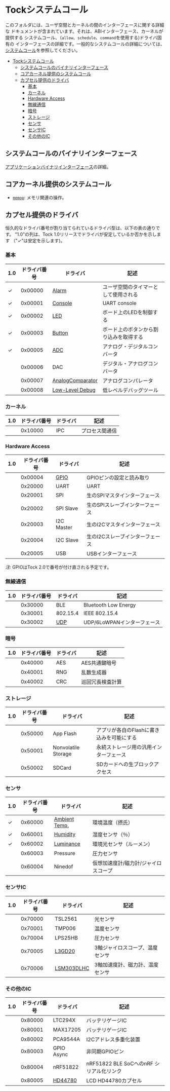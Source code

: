 Tockシステムコール
=============

このフォルダには、ユーザ空間とカーネルの間のインターフェースに関する詳細な
ドキュメントが含まれています。それは、ABIインターフェース、カーネルが提供する
システムコール、（`allow`、`schedule`、`command`を使用する)ドライバ固有の
インターフェースの詳細です。一般的なシステムコールの詳細については、
[システムコール](../Syscalls.md)を参照してください。

<!-- toc -->

- [Tockシステムコール](#tockシステムコール)
  - [システムコールのバイナリインターフェース](#システムコールのバイナリインターフェース)
  - [コアカーネル提供のシステムコール](#コアカーネル提供のシステムコール)
  - [カプセル提供のドライバ](#カプセル提供のドライバ)
    - [基本](#基本)
    - [カーネル](#カーネル)
    - [Hardware Access](#hardware-access)
    - [無線通信](#無線通信)
    - [暗号](#暗号)
    - [ストレージ](#ストレージ)
    - [センサ](#センサ)
    - [センサIC](#センサic)
    - [その他のIC](#その他のic)

<!-- tocstop -->

## システムコールのバイナリインターフェース

[アプリケーションバイナリインターフェース](../Syscalls.md)の詳細。

## コアカーネル提供のシステムコール

- [`memop`](memop.md): メモリ関連の操作。

## カプセル提供のドライバ

恒久的なドライバ番号が割り当てられているドライバ型は、以下の表の通りです。
"1.0"の列は、Tock 1.0リリースでドライバが安定しているか否かを示します
（"✓"は安定を示します)。

### 基本

|1.0| ドライバ番号 | ドライバ   | 記述　              |
|---|---------------|--------|--------------------|
| ✓ | 0x00000       | [Alarm](00000_alarm.md)     | ユーザ空間のタイマーとして使用される             |
| ✓ | 0x00001       | [Console](00001_console.md) | UART console                               |
| ✓ | 0x00002       | [LED](00002_leds.md)        | ボード上のLEDを制御する  |
| ✓ | 0x00003       | [Button](00003_buttons.md)  | ボード上のボタンから割り込みを取得する   |
| ✓ | 0x00005       | [ADC](00005_adc.md)         | アナログ・デジタルコンバータ    |
|   | 0x00006       | DAC                         | デジタル・アナログコンバータ                |
|   | 0x00007       | [AnalogComparator](00007_analog_comparator.md) | アナログコンパレータ       |
|   | 0x00008       | [Low-Level Debug](00008_low_level_debug.md) | 低レベルデバッグツール  |

### カーネル

|1.0| ドライバ番号 | ドライバ   | 記述　              |
|---|---------------|--------|--------------------|
|   | 0x10000       | IPC              | プロセス間通信      |

### Hardware Access

|1.0| ドライバ番号 | ドライバ   | 記述　              |
|---|---------------|--------|--------------------|
|   | 0x00004       | [GPIO](00004_gpio.md) | GPIOピンの設定と読み取り |
|   | 0x20000       | UART             | UART     |
|   | 0x20001       | SPI              | 生のSPIマスタインターフェース  |
|   | 0x20002       | SPI Slave        | 生のSPIスレーブインターフェース  |
|   | 0x20003       | I2C Master       | 生のI2Cマスタインターフェース   |
|   | 0x20004       | I2C Slave        | 生のI2Cスレーブインターフェース |
|   | 0x20005       | USB              | USBインターフェース           |

_注:_ GPIOはTock 2.0で番号が付け直される予定です。

### 無線通信

|1.0| ドライバ番号 | ドライバ   | 記述　              |
|---|---------------|--------|--------------------|
|   | 0x30000       | BLE              | Bluetooth Low Energy   |
|   | 0x30001       | 802.15.4         | IEEE 802.15.4    |
|   | 0x30002       | [UDP](30002_udp.md)  | UDP/6LoWPANインターフェース |

### 暗号

|1.0| ドライバ番号 | ドライバ   | 記述　              |
|---|---------------|--------|--------------------|
|   | 0x40000       | AES              | AES共通鍵暗号 |
|   | 0x40001       | RNG              | 乱数生成器 |
|   | 0x40002       | CRC              | 巡回冗長検査計算     |

### ストレージ

|1.0| ドライバ番号 | ドライバ   | 記述　              |
|---|---------------|--------|--------------------|
|   | 0x50000       | App Flash        | アプリが各自のFlashに書き込みを可能にする    |
|   | 0x50001       | Nonvolatile Storage | 永続ストレージ用の汎用インターフェース |
|   | 0x50002       | SDCard           | SDカードへの生ブロックアクセス   |

### センサ

|1.0| ドライバ番号 | ドライバ   | 記述　              |
|---|---------------|--------|--------------------|
| ✓ | 0x60000       | [Ambient Temp.](60000_ambient_temperature.md) | 環境温度（摂氏）  |
| ✓ | 0x60001       | [Humidity](60001_humidity.md)                 | 湿度センサ（％）             |
| ✓ | 0x60002       | [Luminance](60002_luminance.md)               | 環境光センサ（ルーメン）         |
|   | 0x60003       | Pressure         | 圧力センサ   |
|   | 0x60004       | Ninedof          | 仮想加速度計/磁力計/ジャイロスコープ |

### センサIC

|1.0| ドライバ番号 | ドライバ   | 記述　              |
|---|---------------|--------|--------------------|
|   | 0x70000       | TSL2561                     | 光センサ  |
|   | 0x70001       | TMP006                      | 温度センサ |
|   | 0x70004       | LPS25HB                     | 圧力センサ |
|   | 0x70005       | [L3GD20](70005_l3gd20.md)   | 3軸ジャイロスコープ、温度センサ             |
|   | 0x70006       | [LSM303DLHC](70006_lsm303dlhc.md) | 3軸加速度計、磁力計、温度センサ  |

### その他のIC

|1.0| ドライバ番号 | ドライバ   | 記述　              |
|---|---------------|--------|--------------------|
|   | 0x80000       | LTC294X          | バッテリゲージIC   |
|   | 0x80001       | MAX17205         | バッテリゲージIC   |
|   | 0x80002       | PCA9544A         | I2Cアドレス多重化装置   |
|   | 0x80003       | GPIO Async       | 非同期GPIOピン         |
|   | 0x80004       | nRF51822         | nRF51822 BLE SoCへのnRF シリアル化リンク  |
|   | 0x80005       | [HD44780](80005_hd44780.md)    | LCD HD44780カプセル |
